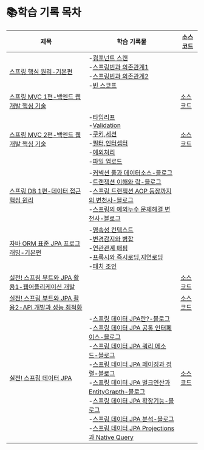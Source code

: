 # 📚학습 기록 목차

|제목|학습 기록물|소스 코드|
|----|-----------|----------------|
|[스프링 핵심 원리-기본편](https://www.inflearn.com/course/%EC%8A%A4%ED%94%84%EB%A7%81-%ED%95%B5%EC%8B%AC-%EC%9B%90%EB%A6%AC-%EA%B8%B0%EB%B3%B8%ED%8E%B8)|-[컴포넌트 스캔](https://github.com/BonSik-Koo/Backend_study/blob/main/basic/componentscan_relationship.md) <br> -[스프링빈과 의존관계1](https://github.com/BonSik-Koo/Backend_study/blob/main/basic/springbin_relationship1.md) <br> -[스프링빈과 의존관계2](https://github.com/BonSik-Koo/Backend_study/blob/main/basic/springbin_relationship2.md) <br> -[빈 스코프](https://github.com/BonSik-Koo/Backend_study/blob/main/basic/Scope.md)||
|[스프링 MVC 1편-백엔드 웹 개발 핵심 기술](https://www.inflearn.com/course/%EC%8A%A4%ED%94%84%EB%A7%81-mvc-1)||[소스 코드](https://github.com/BonSik-Koo/Backend_study/tree/main/Pratice_Project/Spring_Http_Request_Response)|
|[스프링 MVC 2편-백엔드 웹 개발 핵심 기술](https://www.inflearn.com/course/%EC%8A%A4%ED%94%84%EB%A7%81-mvc-2)|-[타임리프](https://github.com/BonSik-Koo/Backend_study/tree/main/basic/thymeleaf) <br> -[Validation](https://github.com/BonSik-Koo/Backend_study/tree/main/basic/Validation) <br> -[쿠키,세션](https://github.com/BonSik-Koo/Backend_study/tree/main/basic/Cookie_Session) <br> -[필터,인터셉터](https://github.com/BonSik-Koo/Backend_study/tree/main/basic/Filter_Interceptor) <br> -[예외처리](https://github.com/BonSik-Koo/Backend_study/tree/main/basic/exception) <br> -[파일 업로드](https://github.com/BonSik-Koo/Backend_study/tree/main/basic/file_upload)|[소스 코드](https://github.com/BonSik-Koo/Backend_study/tree/main/Pratice_Project/Item_Service_Project_Update)|
|[스프링 DB 1편-데이터 접근 핵심 원리](https://www.inflearn.com/course/%EC%8A%A4%ED%94%84%EB%A7%81-db-1)|-[커넥션 풀과 데이터소스-블로그](https://bonsik.tistory.com/3) <br> -[트랜잭션 이해와 락-블로그](https://bonsik.tistory.com/4) <br> -[스프링 트랜잭션 AOP 등장까지의 변천사-블로그](https://bonsik.tistory.com/5) <br> -[스프링의 예외누수 문제해결 변천사-블로그](https://bonsik.tistory.com/8)||
|[자바 ORM 표준 JPA 프로그래밍-기본편](https://www.inflearn.com/course/ORM-JPA-Basic)|-[영속성 컨텍스트](https://github.com/BonSik-Koo/Backend_study/blob/main/basic/Jpa/%EC%98%81%EC%86%8D%EC%84%B1%20%EC%BB%A8%ED%85%8D%EC%8A%A4%ED%8A%B8.md) <br> -[변경감지와 병합](https://github.com/BonSik-Koo/Backend_study/blob/main/basic/Jpa/%EB%B3%80%EA%B2%BD%EA%B0%90%EC%A7%80%EC%99%80%20%EB%B3%91%ED%95%A9(merge).md) <br> -[연관관계 매핑](https://github.com/BonSik-Koo/Backend_study/tree/main/basic/Jpa) <br> -[프록시와 즉시로딩,지연로딩](https://github.com/BonSik-Koo/Backend_study/blob/main/basic/Jpa/%ED%94%84%EB%A1%9D%EC%8B%9C%EC%99%80%20%EC%A6%89%EC%8B%9C%EB%A1%9C%EB%94%A9%2C%EC%A7%80%EC%97%B0%EB%A1%9C%EB%94%A9.md) <br> -[패치 조인](https://github.com/BonSik-Koo/Backend_study/blob/main/basic/Jpa/%ED%8E%98%EC%B9%98%20%EC%A1%B0%EC%9D%B8.md)||
|[실전! 스프링 부트와 JPA 활용1-웹어플리케이션 개발](https://www.inflearn.com/course/%EC%8A%A4%ED%94%84%EB%A7%81%EB%B6%80%ED%8A%B8-JPA-%ED%99%9C%EC%9A%A9-1)||[소스 코드](https://github.com/BonSik-Koo/Backend_study/tree/main/Pratice_Project/JPA_SimpleShop)|
|[실전! 스프링 부트와 JPA 활용2-API 개발과 성능 최적화](https://www.inflearn.com/course/%EC%8A%A4%ED%94%84%EB%A7%81%EB%B6%80%ED%8A%B8-JPA-API%EA%B0%9C%EB%B0%9C-%EC%84%B1%EB%8A%A5%EC%B5%9C%EC%A0%81%ED%99%94)||[소스 코드](https://github.com/BonSik-Koo/Backend_study/tree/main/Pratice_Project/JPA_RestAPI%20%EC%97%B0%EC%8A%B5)|
|[실전! 스프링 데이터 JPA](https://www.inflearn.com/course/%EC%8A%A4%ED%94%84%EB%A7%81-%EB%8D%B0%EC%9D%B4%ED%84%B0-JPA-%EC%8B%A4%EC%A0%84)|-[스프링 데이터 JPA란?-블로그](https://velog.io/@rnqhstlr2297/%EC%8A%A4%ED%94%84%EB%A7%81-%EB%8D%B0%EC%9D%B4%ED%84%B0-JPA) <br> -[스프링 데이터 JPA 공통 인터페이스-블로그](https://velog.io/@rnqhstlr2297/%EA%B3%B5%ED%86%B5-%EC%9D%B8%ED%84%B0%ED%8E%98%EC%9D%B4%EC%8A%A4) <br> -[스프링 데이터 JPA 쿼리 메소드-블로그](https://velog.io/@rnqhstlr2297/%EC%BF%BC%EB%A6%AC-%EB%A9%94%EC%86%8C%EB%93%9C-%EA%B8%B0%EB%8A%A5) <br> -[스프링 데이터 JPA 페이징과 정렬-블로그](https://velog.io/@rnqhstlr2297/%EC%8A%A4%ED%94%84%EB%A7%81-%EB%8D%B0%EC%9D%B4%ED%84%B0-%ED%8E%98%EC%9D%B4%EC%A7%95%EA%B3%BC-%EC%A0%95%EB%A0%AC) <br> -[스프링 데이터 JPA 벌크연산과 EntityGrapth-블로그](https://velog.io/@rnqhstlr2297/%EC%8A%A4%ED%94%84%EB%A7%81-%EB%8D%B0%EC%9D%B4%ED%84%B0-JPA-%EB%B2%8C%ED%81%AC%EC%97%B0%EC%82%B0%EA%B3%BC-EntityGrapth) <br> -[스프링 데이터 JPA 확장기능-블로그](https://velog.io/@rnqhstlr2297/%EC%8A%A4%ED%94%84%EB%A7%81-%EB%8D%B0%EC%9D%B4%ED%84%B0-JPA-%ED%99%95%EC%9E%A5%EA%B8%B0%EB%8A%A5) <br> -[스프링 데이터 JPA 분석-블로그](https://velog.io/@rnqhstlr2297/%EC%8A%A4%ED%94%84%EB%A7%81-%EB%8D%B0%EC%9D%B4%ED%84%B0-JPA-%EB%B6%84%EC%84%9D) <br> -[스프링 데이터 JPA Projections과 Native Query](https://velog.io/@rnqhstlr2297/%EC%8A%A4%ED%94%84%EB%A7%81-%EB%8D%B0%EC%9D%B4%ED%84%B0-JPA-Projections-%EB%B0%8F-Native-Query)|[소스 코드](https://github.com/BonSik-Koo/Backend_study/tree/main/Pratice_Project/spring-data-jpa)|
